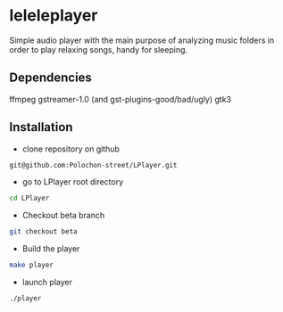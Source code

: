 # leleleplayer
Simple audio player with the main purpose of analyzing music folders in order to play relaxing songs, handy for sleeping.

## Dependencies
ffmpeg
gstreamer-1.0 (and gst-plugins-good/bad/ugly)
gtk3

## Installation

* clone repository on github
```bash
git@github.com:Polochon-street/LPlayer.git
```
* go to LPlayer root directory
```bash
cd LPlayer
```
* Checkout beta branch
```bash
git checkout beta
```
* Build the player
```bash
make player
```
* launch player
```bash
./player
```
